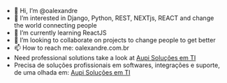 - 👋 Hi, I’m @oalexandre
- 👀 I’m interested in Django, Python, REST, NEXTjs, REACT and change the world connecting people
- 🌱 I’m currently learning ReactJS
- 💞️ I’m looking to collaborate on projects to change people to get better
- 📫 How to reach me: oalexandre.com.br
- Need professional solutions take a look at [Aupi Soluções em TI](https://www.aupi.com.br)
- Precisa de soluções profissionais em softwares, integrações e suporte, de uma olhada em: [Aupi Soluções em TI](https://www.aupi.com.br)

<!---
oalexandre/oalexandre is a ✨ special ✨ repository because its `README.md` (this file) appears on your GitHub profile.
You can click the Preview link to take a look at your changes.
--->
